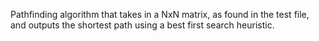 Pathfinding algorithm that takes in a NxN matrix, as found in the test file, and outputs the shortest path using a best first search heuristic. 